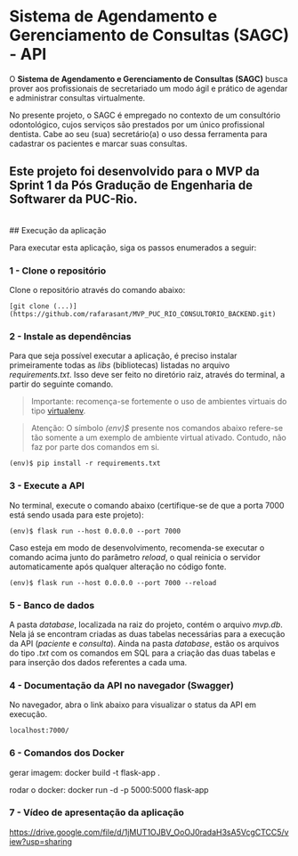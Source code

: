 # Sistema de Agendamento e Gerenciamento de Consultas (SAGC) - API

O **Sistema de Agendamento e Gerenciamento de Consultas (SAGC)** busca prover aos profissionais de secretariado 
um modo ágil e prático de agendar e administrar consultas virtualmente.

No presente projeto, o SAGC é empregado no contexto de um consultório odontológico, cujos serviços são 
prestados por um único profissional dentista. Cabe ao seu (sua) secretário(a) o uso dessa ferramenta 
para cadastrar os pacientes e marcar suas consultas.

Este projeto foi desenvolvido para o MVP da Sprint 1 da **Pós Gradução de Engenharia de Softwarer da PUC-Rio**. 
<br>
---
<br>
## Execução da aplicação

Para executar esta aplicação, siga os passos enumerados a seguir:


### 1 - Clone o repositório

Clone o repositório através do comando abaixo:

```
[git clone (...)](https://github.com/rafarasant/MVP_PUC_RIO_CONSULTORIO_BACKEND.git)
```


### 2 - Instale as dependências

Para que seja possível executar a aplicação, é preciso instalar primeiramente todas as *libs* (bibliotecas) listadas no arquivo *requirements.txt*. 
Isso deve ser feito no diretório raiz, através do terminal, a partir do seguinte comando.

> Importante: recomença-se fortemente o uso de ambientes virtuais do tipo [virtualenv](https://virtualenv.pypa.io/en/latest/installation.html).

> Atenção: O símbolo *(env)$* presente nos comandos abaixo refere-se tão somente a um exemplo de ambiente virtual ativado. Contudo, não faz por parte dos
> comandos em si.

```
(env)$ pip install -r requirements.txt
```


### 3 - Execute a API

No terminal, execute o comando abaixo (certifique-se de que a porta 7000 está sendo usada para este projeto):

```
(env)$ flask run --host 0.0.0.0 --port 7000
```

Caso esteja em modo de desenvolvimento, recomenda-se executar o comando acima junto do parâmetro *reload*, o qual reinicia o servidor automaticamente
após qualquer alteração no código fonte.

```
(env)$ flask run --host 0.0.0.0 --port 7000 --reload
```


### 5 - Banco de dados

A pasta *database*, localizada na raiz do projeto, contém o arquivo *mvp.db*. Nela já se encontram criadas as duas tabelas necessárias para a execução
da API (*paciente* e *consulta*). Ainda na pasta *database*, estão os arquivos do tipo *.txt* com os comandos em SQL para a criação das duas tabelas e para 
inserção dos dados referentes a cada uma.


### 4 - Documentação da API no navegador (Swagger)

No navegador, abra o link abaixo para visualizar o status da API em execução.

```
localhost:7000/
```

### 6 - Comandos dos Docker

gerar imagem: docker build -t flask-app .

rodar o docker: docker run -d -p 5000:5000 flask-app

### 7 - Vídeo de apresentação da aplicação

https://drive.google.com/file/d/1jMUT1OJBV_OoOJ0radaH3sA5VcgCTCC5/view?usp=sharing
